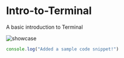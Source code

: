 # Intro-to-Terminal
A basic introduction to Terminal

![showcase](assets/test-GIF.gif)

```javascript
console.log("Added a sample code snippet!")
```
